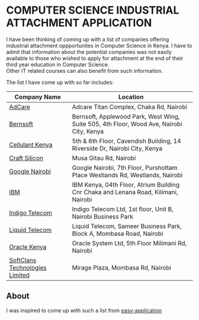 # COMPUTER SCIENCE INDUSTRIAL ATTACHMENT APPLICATION

I have been thinking of coming up with a list of companies offering industrial attachment oppportunites in Computer Science in Kenya. I have to admit that information about the potential companies was not easily available to those who wished to apply for attachment at the end of their third year education in Computer Science.  
Other IT related courses can also benefit from such information.  

The list I have come up with so far includes:  

| Company Name | Location |
| ----- | ----- |
| [AdCare](http://www.adcare.co.ke) | Adcare Titan Complex, Chaka Rd, Nairobi |
| [Bernsoft](http://www.bernsoft.com)| Bernsoft, Applewood Park, West Wing, Suite 505, 4th Floor, Wood Ave, Nairobi City, Kenya|
| [Cellulant Kenya](http://www.cellulant.com/) | 5th & 6th Floor, Cavendish Building, 14 Riverside Dr, Nairobi City, Kenya |
| [Craft Silicon](http://www.craftsilicon.com)| Musa Gitau Rd, Nairobi |  
| [Google Nairobi](http://www.google.com/about/careers/locations/nairobi) | Google Nairobi, 7th Floor, Purshottam Place Westlands Rd, Westlands, Nairobi |
| [IBM](http://www.ibm.com/ke-en) | IBM Kenya, 04th Floor, Atrium Building Cnr Chaka and Lenana Road, Kilimani, Nairobi | 
| [Indigo Telecom](http://www.indigotelecom.com)| Indigo Telecom Ltd, 1st floor, Unit B, Nairobi Business Park|
| [Liquid Telecom](https://www.liquidtelecom.com)| Liquid Telecom, Sameer Business Park, Block A, Mombasa Road, Nairobi|
| [Oracle Kenya](https://www.oracle.com/ke/index.html) | Oracle System Ltd, 5th Floor Milimani Rd, Nairobi |
| [SoftClans Technologies Limited](http://www.softclans.co.ke) | Mirage Plaza, Mombasa Rd, Nairobi |


## About

I was inspired to come up with such a list from [easy-application](https://github.com/j-delaney/easy-application)
